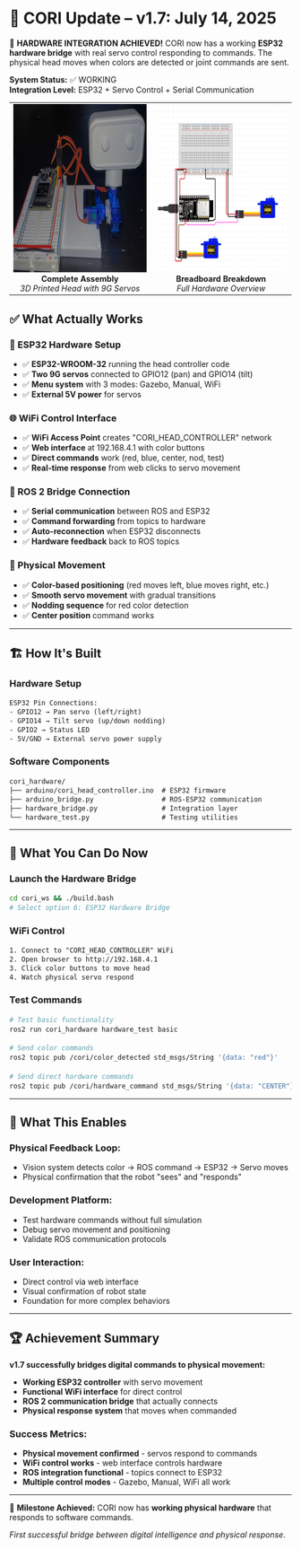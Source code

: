 # 📢 CORI Update – v1.7: July 14, 2025

🔌 **HARDWARE INTEGRATION ACHIEVED!** CORI now has a working **ESP32 hardware bridge** with real servo control responding to commands. The physical head moves when colors are detected or joint commands are sent.

**System Status:** ✅ WORKING  
**Integration Level:** ESP32 + Servo Control + Serial Communication  

<div align="center">
  <table>
    <tr>
      <td width="50%" align="center">
        <img src="../../assets/imgs/CORI_Hardware_1.jpg" height="300px"/>
        <br><b>Complete Assembly</b><br>
        <em>3D Printed Head with 9G Servos</em>
      </td>
      <td width="50%" align="center">
        <img src="../../assets/imgs/CORI_Prototype_Layout.png" height="300px"/>
        <br><b>Breadboard Breakdown</b><br>
        <em>Full Hardware Overview</em>
      </td>
    </tr>
  </table>
</div>

## ✅ What Actually Works

### 🔌 ESP32 Hardware Setup
- ✅ **ESP32-WROOM-32** running the head controller code
- ✅ **Two 9G servos** connected to GPIO12 (pan) and GPIO14 (tilt)
- ✅ **Menu system** with 3 modes: Gazebo, Manual, WiFi
- ✅ **External 5V power** for servos

### 🌐 WiFi Control Interface
- ✅ **WiFi Access Point** creates "CORI_HEAD_CONTROLLER" network
- ✅ **Web interface** at 192.168.4.1 with color buttons
- ✅ **Direct commands** work (red, blue, center, nod, test)
- ✅ **Real-time response** from web clicks to servo movement

### 🤖 ROS 2 Bridge Connection
- ✅ **Serial communication** between ROS and ESP32
- ✅ **Command forwarding** from topics to hardware
- ✅ **Auto-reconnection** when ESP32 disconnects
- ✅ **Hardware feedback** back to ROS topics

### 🎯 Physical Movement
- ✅ **Color-based positioning** (red moves left, blue moves right, etc.)
- ✅ **Smooth servo movement** with gradual transitions
- ✅ **Nodding sequence** for red color detection
- ✅ **Center position** command works

---

## 🏗️ How It's Built

### Hardware Setup
```
ESP32 Pin Connections:
- GPIO12 → Pan servo (left/right)
- GPIO14 → Tilt servo (up/down nodding)
- GPIO2 → Status LED
- 5V/GND → External servo power supply
```

### Software Components
```
cori_hardware/
├── arduino/cori_head_controller.ino  # ESP32 firmware
├── arduino_bridge.py                 # ROS-ESP32 communication
├── hardware_bridge.py                # Integration layer
└── hardware_test.py                  # Testing utilities
```

---

## 🚀 What You Can Do Now

### Launch the Hardware Bridge
```bash
cd cori_ws && ./build.bash
# Select option 6: ESP32 Hardware Bridge
```

### WiFi Control
```
1. Connect to "CORI_HEAD_CONTROLLER" WiFi
2. Open browser to http://192.168.4.1
3. Click color buttons to move head
4. Watch physical servo respond
```

### Test Commands
```bash
# Test basic functionality
ros2 run cori_hardware hardware_test basic

# Send color commands
ros2 topic pub /cori/color_detected std_msgs/String '{data: "red"}'

# Send direct hardware commands
ros2 topic pub /cori/hardware_command std_msgs/String '{data: "CENTER"}'
```

---

## 💫 What This Enables

### **Physical Feedback Loop:**
- Vision system detects color → ROS command → ESP32 → Servo moves
- Physical confirmation that the robot "sees" and "responds"

### **Development Platform:**
- Test hardware commands without full simulation
- Debug servo movement and positioning
- Validate ROS communication protocols

### **User Interaction:**
- Direct control via web interface
- Visual confirmation of robot state
- Foundation for more complex behaviors

---

## 🏆 Achievement Summary

**v1.7 successfully bridges digital commands to physical movement:**

- **Working ESP32 controller** with servo movement
- **Functional WiFi interface** for direct control  
- **ROS 2 communication bridge** that actually connects
- **Physical response system** that moves when commanded

### **Success Metrics:**
- **Physical movement confirmed** - servos respond to commands
- **WiFi control works** - web interface controls hardware
- **ROS integration functional** - topics connect to ESP32
- **Multiple control modes** - Gazebo, Manual, WiFi all work

---

🎯 **Milestone Achieved:** CORI now has **working physical hardware** that responds to software commands.

*First successful bridge between digital intelligence and physical response.*
